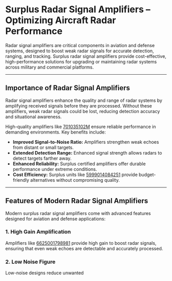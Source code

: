 # Surplus Radar Signal Amplifiers – Optimizing Aircraft Radar Performance

Radar signal amplifiers are critical components in aviation and defense systems, designed to boost weak radar signals for accurate detection, ranging, and tracking. Surplus radar signal amplifiers provide cost-effective, high-performance solutions for upgrading or maintaining radar systems across military and commercial platforms.

---

## Importance of Radar Signal Amplifiers

Radar signal amplifiers enhance the quality and range of radar systems by amplifying received signals before they are processed. Without these amplifiers, weak radar signals could be lost, reducing detection accuracy and situational awareness.

High-quality amplifiers like [701035102M](https://www.partsquote.org/701035102M.html) ensure reliable performance in demanding environments. Key benefits include:

- **Improved Signal-to-Noise Ratio:** Amplifiers strengthen weak echoes from distant or small targets.
- **Extended Detection Range:** Enhanced signal strength allows radars to detect targets farther away.
- **Enhanced Reliability:** Surplus certified amplifiers offer durable performance under extreme conditions.
- **Cost Efficiency:** Surplus units like [5999014084251](https://www.buybestonlineproductoffers.com/5999014084251.html) provide budget-friendly alternatives without compromising quality.

---

## Features of Modern Radar Signal Amplifiers

Modern surplus radar signal amplifiers come with advanced features designed for aviation and defense applications:

### 1. High Gain Amplification
Amplifiers like [6625001798981](https://www.optiaero.com/6625001798981.html) provide high gain to boost radar signals, ensuring that even weak echoes are detectable and accurately processed.

### 2. Low Noise Figure
Low-noise designs reduce unwanted
